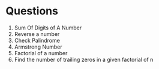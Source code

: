 # Questions

1. Sum Of Digits of A Number
2. Reverse a number
3. Check Palindrome
4. Armstrong Number
5. Factorial of a number
6. Find the number of trailing zeros in a given factorial of n
